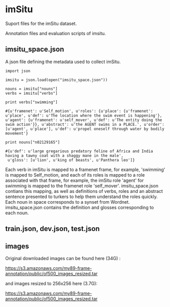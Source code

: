 # imSitu
Suport files for the imSitu dataset. 

Annotation files and evaluation scripts of imsitu. 

## imsitu_space.json
A json file defining the metadata used to collect imSitu. 

```
import json

imsitu = json.load(open("imsitu_space.json"))

nouns = imsitu["nouns"]
verbs = imsitu["verbs"]

print verbs["swimming"]

#{u'framenet': u'Self_motion', u'roles': {u'place': {u'framenet': u'place', u'def': u'The location where the swim event is happening'}, u'agent': {u'framenet': u'self_mover', u'def': u'The entity doing the swim action'}}, u'abstract': u'the AGENT swims in a PLACE.', u'order': [u'agent', u'place'], u'def': u'propel oneself through water by bodily movement'}

print nouns["n02129165"]

#{u'def': u'large gregarious predatory feline of Africa and India having a tawny coat with a shaggy mane in the male',
 u'gloss': [u'lion', u'king of beasts', u'Panthera leo']}

```
Each verb in imSitu is mapped to a framenet frame, for example, 'swimming' is mapped to Self_motion, and each of its roles is mapped to a role associated with that frame, for example, the imSitu role 'agent' for swimming is mapped to the framenet role 'self_mover'. 
imsitu_space.json contians this mapping, as well as definitions of verbs, roles and an abstract sentence presented to turkers to help them understand the roles quickly.  
Each noun in space corresponds to a synset from Wordnet. imsitu_space.json contains the definition and glosses corresponding to each noun.

## train.json, dev.json, test.json

## images
Original downloaded images can be found here (34G) :

https://s3.amazonaws.com/my89-frame-annotation/public/of500_images_resized.tar

and images resized to 256x256 here (3.7G):

https://s3.amazonaws.com/my89-frame-annotation/public/of500_images_resized.tar
